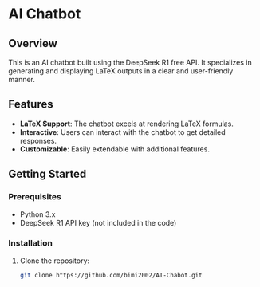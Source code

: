 # AI Chatbot

## Overview
This is an AI chatbot built using the DeepSeek R1 free API. It specializes in generating and displaying LaTeX outputs in a clear and user-friendly manner.

## Features
- **LaTeX Support**: The chatbot excels at rendering LaTeX formulas.
- **Interactive**: Users can interact with the chatbot to get detailed responses.
- **Customizable**: Easily extendable with additional features.

## Getting Started
### Prerequisites
- Python 3.x
- DeepSeek R1 API key (not included in the code)

### Installation
1. Clone the repository:
   ```bash
   git clone https://github.com/bimi2002/AI-Chabot.git
